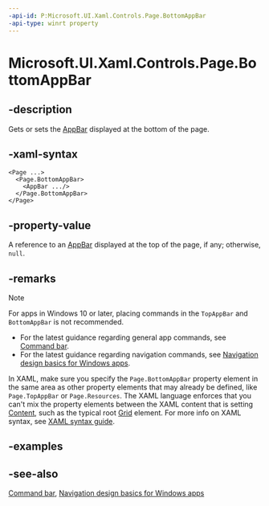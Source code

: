 ```yaml
---
-api-id: P:Microsoft.UI.Xaml.Controls.Page.BottomAppBar
-api-type: winrt property
---
```


<!-- Property syntax
public Windows.UI.Xaml.Controls.AppBar BottomAppBar { get;  set; }
-->

# Microsoft.UI.Xaml.Controls.Page.BottomAppBar

## -description

Gets or sets the [AppBar](appbar.md) displayed at the bottom of the page.

## -xaml-syntax

```xaml
<Page ...>
  <Page.BottomAppBar>
    <AppBar .../>
  </Page.BottomAppBar>
</Page>
```


## -property-value

A reference to an [AppBar](appbar.md) displayed at the top of the page, if any; otherwise, `null`.

## -remarks

> [!NOTE]
> For apps in Windows 10 or later, placing commands in the `TopAppBar` and `BottomAppBar` is not recommended.
>
> - For the latest guidance regarding general app commands, see [Command bar](/windows/apps/design/controls/command-bar).
> - For the latest guidance regarding navigation commands, see [Navigation design basics for Windows apps](/windows/apps/design/basics/navigation-basics).

In XAML, make sure you specify the `Page.BottomAppBar` property element in the same area as other property elements that may already be defined, like `Page.TopAppBar` or `Page.Resources`. The XAML language enforces that you can't mix the property elements between the XAML content that is setting [Content](usercontrol_content.md), such as the typical root [Grid](grid.md) element. For more info on XAML syntax, see [XAML syntax guide](/windows/uwp/xaml-platform/xaml-syntax-guide).

## -examples

## -see-also

[Command bar](/windows/apps/design/controls/command-bar), [Navigation design basics for Windows apps](/windows/apps/design/basics/navigation-basics)
